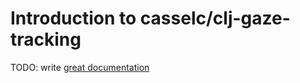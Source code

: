 # Introduction to casselc/clj-gaze-tracking

TODO: write [great documentation](http://jacobian.org/writing/what-to-write/)
